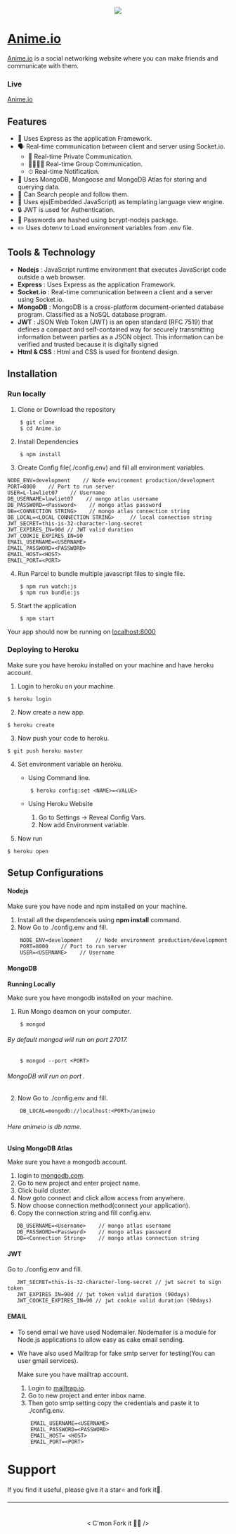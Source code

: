 <p align = 'center'>

<img src='./assets/images/logo.png'>

</p>


# [Anime.io](https://anime-io.herokuapp.com/)

[Anime.io](https://anime-io.herokuapp.com/) is a social networking website where you can make friends and communicate with them.

### Live
[Anime.io](https://anime-io.herokuapp.com/)


## Features 

* 🦾 Uses Express as the application Framework.
* 🗣 Real-time communication between client and server using Socket.io. 
  * 👥 Real-time Private Communication.
  * 👨‍👨‍👧‍👦 Real-time Group Communication.
  * ⏱ Real-time Notification.
* 📜 Uses MongoDB, Mongoose and MongoDB Atlas for storing and querying data.
* 🔭 Can Search people and follow them.
* 📰 Uses ejs(Embedded JavaScript) as templating language view engine.
* 🔒 JWT is used for Authentication.
* 🔐 Passwords are hashed using bcrypt-nodejs package.
* ✏️ Uses dotenv to Load environment variables from .env file.


## Tools & Technology

* **Nodejs** : JavaScript runtime environment that executes JavaScript code outside a web browser. 
* **Express** : Uses Express as the application Framework.
* **Socket.io** : Real-time communication between a client and a server using Socket.io. 
* **MongoDB** : MongoDB is a cross-platform document-oriented database program. Classified as a NoSQL database program.
* **JWT** : JSON Web Token (JWT) is an open standard (RFC 7519) that defines a compact and self-contained way for securely transmitting information between parties as a JSON object. This information can be verified and trusted because it is digitally signed
* **Html & CSS** : Html and CSS is used for frontend design.


## Installation 

### Run locally

1) Clone or Download the repository
    
```
    $ git clone
    $ cd Anime.io
```

2) Install Dependencies

```
    $ npm install
```

3) Create Config file(./config.env) and fill all environment variables.
```
NODE_ENV=development    // Node environment production/development
PORT=8000    // Port to run server
USER=L-lawliet07    // Username
DB_USERNAME=lawliet07    // mongo atlas username
DB_PASSWORD=<Password>    // mongo atlas password
DB=<CONNECTION STRING>    // mongo atlas connection string
DB_LOCAL=<LOCAL CONNECTION STRING>     // local connection string
JWT_SECRET=this-is-32-character-long-secret
JWT_EXPIRES_IN=90d // JWT valid duration
JWT_COOKIE_EXPIRES_IN=90 
EMAIL_USERNAME=<USERNAME>
EMAIL_PASSWORD=<PASSWORD>
EMAIL_HOST=<HOST>
EMAIL_PORT=<PORT>

```

4) Run Parcel to bundle multiple javascript files to single file.

```
    $ npm run watch:js
    $ npm run bundle:js
```

5) Start the application

```
    $ npm start
```
Your app should now be running on [localhost:8000](https://localhost:8000/)

### Deploying to Heroku

Make sure you have heroku installed on your machine and have heroku account.

1) Login to heroku on your machine.

```
$ heroku login
```

2) Now create a new app.

```
$ heroku create
```

3) Now push your code to heroku.

```
$ git push heroku master
```

4) Set environment variable on heroku.
    
    * Using Command line.
    ```
        $ heroku config:set <NAME>=<VALUE>
    ```
    * Using Heroku Website 
        
        1) Go to Settings -> Reveal Config Vars.
        2) Now add Environment variable.

5) Now run
```
$ heroku open
```

## Setup Configurations

#### Nodejs
Make sure you have node and npm installed on your machine. 

1) Install all the dependenceis using **npm install** command.
2) Now Go to ./config.env and fill.

```
    NODE_ENV=development    // Node environment production/development
    PORT=8000    // Port to run server
    USER=<USERNAME>    // Username
```

#### MongoDB

**Running Locally**

Make sure you have mongodb installed on your machine.

1) Run Mongo deamon on your computer.

```
    $ mongod
```
###### By default mongod will run on port 27017.

```
    $ mongod --port <PORT>
```
###### MongoDB will run on port <PORT>.

2) Now Go to ./config.env and fill.

```
    DB_LOCAL=mongodb://localhost:<PORT>/animeio
```
###### Here *animeio* is db name.

**Using MongoDB Atlas**

Make sure you have a mongodb account.

1) login to [mongodb.com](https://www.mongodb.com/).
2) Go to new project and enter project name.
3) Click build cluster.
4) Now goto connect and click allow access from anywhere.
5) Now choose connection method(connect your application).
6) Copy the connection string and fill config.env.
```
   DB_USERNAME=<Username>    // mongo atlas username
   DB_PASSWORD=<Password>    // mongo atlas password
   DB=<Connection String>    // mongo atlas connection string
```

#### JWT
 Go to ./config.env and fill.
```
   JWT_SECRET=this-is-32-character-long-secret // jwt secret to sign token
   JWT_EXPIRES_IN=90d // jwt token valid duration (90days)
   JWT_COOKIE_EXPIRES_IN=90 // jwt cookie valid duration (90days)
```

#### EMAIL
* To send email we have used Nodemailer. Nodemailer is a module for Node.js applications to allow easy as cake email sending.
* We have also used Mailtrap for fake smtp server for testing(You can user gmail services).
    
    Make sure you have mailtrap account.
    1) Login to [mailtrap.io](https://mailtrap.io/).
    2) Go to new project and enter inbox name.
    3) Then goto smtp setting copy the credentials and paste it to ./config.env.
    ```
        EMAIL_USERNAME=<USERNAME>
        EMAIL_PASSWORD=<PASSWORD>
        EMAIL_HOST= <HOST>
        EMAIL_PORT=<PORT>
    ```

# Support
If you find it useful, please give it a star⭐️ and fork it🤭.

---

<div align="center" style=" padding: 10px;"> 

  &lt; C'mon Fork it ✊🏼  /&gt;

</div>

